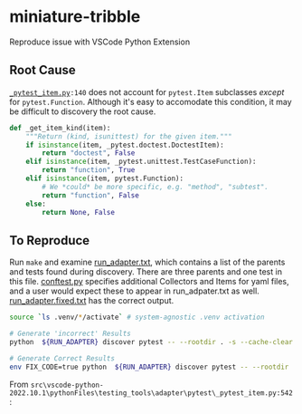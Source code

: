 # miniature-tribble
Reproduce issue with VSCode Python Extension

## Root Cause
[`_pytest_item.py`](src/vscode-python-2022.10.1/pythonFiles/testing_tools/adapter/pytest/_pytest_item.py)`:140` does not account for `pytest.Item` subclasses *except* for `pytest.Function`. Although it's easy to accomodate this condition, it may be difficult to discovery the root cause.

```python
def _get_item_kind(item):
    """Return (kind, isunittest) for the given item."""
    if isinstance(item, _pytest.doctest.DoctestItem):
        return "doctest", False
    elif isinstance(item, _pytest.unittest.TestCaseFunction):
        return "function", True
    elif isinstance(item, pytest.Function):
        # We *could* be more specific, e.g. "method", "subtest".
        return "function", False
    else:
        return None, False
```

## To Reproduce
Run `make` and examine [run_adapter.txt](output/run_adapter.txt), which contains a list of the parents and tests found during discovery. There are three parents and one test in this file. [conftest.py](src\conftest.py) specifies additional Collectors and Items for yaml files, and a user would expect these to appear in run_adpater.txt as well. [run_adapter.fixed.txt](output\run_adapter.fixed.txt) has the correct output.

```bash
source `ls .venv/*/activate` # system-agnostic .venv activation

# Generate 'incorrect' Results
python  ${RUN_ADAPTER} discover pytest -- --rootdir . -s --cache-clear src/tests

# Generate Correct Results
env FIX_CODE=true python  ${RUN_ADAPTER} discover pytest -- --rootdir . -s --cache-clear src/tests
```

From `src\vscode-python-2022.10.1\pythonFiles\testing_tools\adapter\pytest\_pytest_item.py:542`: